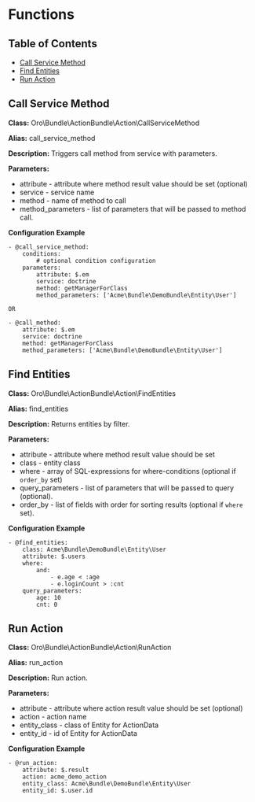 Functions
=========

Table of Contents
-----------------
 - [Call Service Method](#call-service-method)
 - [Find Entities](#find-entities)
 - [Run Action](#run-action)

Call Service Method
-------------------

**Class:** Oro\Bundle\ActionBundle\Action\CallServiceMethod

**Alias:** call_service_method

**Description:** Triggers call method from service with parameters.

**Parameters:**
 - attribute - attribute where method result value should be set (optional)
 - service - service name
 - method - name of method to call
 - method_parameters - list of parameters that will be passed to method call.

**Configuration Example**
```
- @call_service_method:
    conditions:
        # optional condition configuration
    parameters:
        attribute: $.em
        service: doctrine
        method: getManagerForClass
        method_parameters: ['Acme\Bundle\DemoBundle\Entity\User']

OR

- @call_method:
    attribute: $.em
    service: doctrine
    method: getManagerForClass
    method_parameters: ['Acme\Bundle\DemoBundle\Entity\User']
```

Find Entities
-------------------

**Class:** Oro\Bundle\ActionBundle\Action\FindEntities

**Alias:** find_entities

**Description:** Returns entities by filter.

**Parameters:**
 - attribute - attribute where method result value should be set
 - class - entity class
 - where - array of SQL-expressions for where-conditions (optional if `order_by` set)
 - query_parameters - list of parameters that will be passed to query (optional).
 - order_by - list of fields with order for sorting results  (optional if `where` set).

**Configuration Example**
```
- @find_entities:
    class: Acme\Bundle\DemoBundle\Entity\User
    attribute: $.users
    where:
        and:
            - e.age < :age
            - e.loginCount > :cnt
    query_parameters:
        age: 10
        cnt: 0
```

Run Action
-------------------

**Class:** Oro\Bundle\ActionBundle\Action\RunAction

**Alias:** run_action

**Description:** Run action.

**Parameters:**
 - attribute - attribute where action result value should be set (optional)
 - action - action name
 - entity_class - class of Entity for ActionData
 - entity_id - id of Entity for ActionData

**Configuration Example**
```
- @run_action:
    attribute: $.result
    action: acme_demo_action
    entity_class: Acme\Bundle\DemoBundle\Entity\User
    entity_id: $.user.id
```
